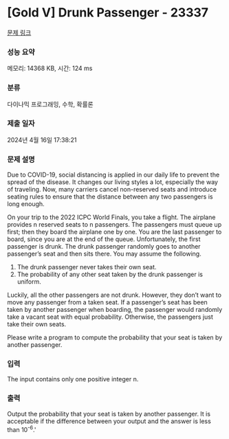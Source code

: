 # [Gold V] Drunk Passenger - 23337 

[문제 링크](https://www.acmicpc.net/problem/23337) 

### 성능 요약

메모리: 14368 KB, 시간: 124 ms

### 분류

다이나믹 프로그래밍, 수학, 확률론

### 제출 일자

2024년 4월 16일 17:38:21

### 문제 설명

<p>Due to COVID-19, social distancing is applied in our daily life to prevent the spread of the disease. It changes our living styles a lot, especially the way of traveling. Now, many carriers cancel non-reserved seats and introduce seating rules to ensure that the distance between any two passengers is long enough.</p>

<p>On your trip to the 2022 ICPC World Finals, you take a flight. The airplane provides n reserved seats to n passengers. The passengers must queue up first; then they board the airplane one by one. You are the last passenger to board, since you are at the end of the queue. Unfortunately, the first passenger is drunk. The drunk passenger randomly goes to another passenger’s seat and then sits there. You may assume the following.</p>

<ol>
	<li>The drunk passenger never takes their own seat.</li>
	<li>The probability of any other seat taken by the drunk passenger is uniform.</li>
</ol>

<p>Luckily, all the other passengers are not drunk. However, they don’t want to move any passenger from a taken seat. If a passenger’s seat has been taken by another passenger when boarding, the passenger would randomly take a vacant seat with equal probability. Otherwise, the passengers just take their own seats.</p>

<p>Please write a program to compute the probability that your seat is taken by another passenger.</p>

### 입력 

 <p>The input contains only one positive integer n.</p>

### 출력 

 <p>Output the probability that your seat is taken by another passenger. It is acceptable if the difference between your output and the answer is less than 10<sup>-6</sup>.'</p>

